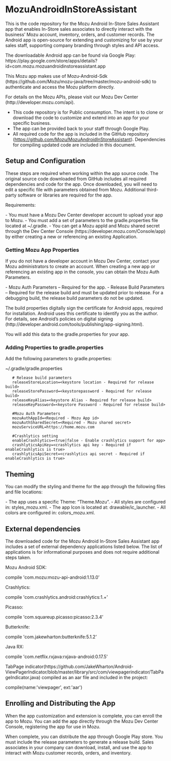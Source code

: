 <h1>MozuAndroidInStoreAssistant </h1>

<p>This is the code repository for the Mozu Android In-Store Sales Assistant app that enables In-Store sales associates to directly interact with the business’ Mozu account, inventory, orders, and customer records. The Android app is open-source for extending and customizing for use by your sales staff, supporting company branding through styles and API access.</p>
<p>The downloadable Android app can be found via Google Play: https://play.google.com/store/apps/details?id=com.mozu.mozuandroidinstoreassistant.app </p>
<p>This Mozu app makes use of Mozu-Android-Sdk (https://github.com/Mozu/mozu-java/tree/master/mozu-android-sdk) to authenticate and access the Mozu platform directly. </p>
<p>For details on the Mozu APIs, please visit our Mozu Dev Center (http://developer.mozu.com/api).</p>

- This code repository is for Public consumption. The intent is to clone or download the code to customize and extend into an app for your specific business.
- The app can be provided back to your staff through Google Play. 
- All required code for the app is included in the GitHub repository (https://github.com/Mozu/MozuAndroidInStoreAssistant). Dependencies for compiling updated code are included in this document.


<h2>Setup and Configuration</h2>

<p>These steps are required when working within the app source code. The original source code downloaded from GitHub includes all required dependencies and code for the app. Once downloaded, you will need to edit a specific file with parameters obtained from Mozu. Additional third-party software or libraries are required for the app.</p>
<p>Requirements:</p>
- You must have a Mozu Dev Center developer account to upload your app to Mozu.
- You must add a set of parameters to the gradle.properties file located at ~/.gradle.
- You can get a Mozu appId and Mozu shared secret through the Dev Center Console (https://developer.mozu.com/Console/app) by either creating a new or referencing an existing Application.

<h3>Getting Mozu App Properties</h3>
<p>If you do not have a developer account in Mozu Dev Center, contact your Mozu administrators to create an account. When creating a new app or referencing an existing app in the console, you can obtain the Mozu Auth Parameters. </p>
- Mozu Auth Parameters – Required for the app.
- Release Build Parameters – Required for the release build and must be updated prior to release. For a debugging build, the release build parameters do not be updated.
<p>The build properties digitally sign the certificate for Android apps, required for installation. Android uses this certificate to identify you as the author. For details, see Android’s policies on digital signing (http://developer.android.com/tools/publishing/app-signing.html).</p>
<p>You will add this data to the gradle.properties for your app. </p>

<h3>Adding Properties to gradle.properties</h3>
<p>Add the following parameters to gradle.properties:</p>
      ~/.gradle/gradle.properties
      
       # Release build parameters
       releaseStoreLocation=<keystore location - Required for release build>
       releaseStorePassword=<keystorepassword - Required for release build>
       releaseKeyAlias=<keystore Alias - Required for release build>
       releaseKeyPassword=<keystore Password - Required for release build>
      
       #Mozu Auth Parameters
       mozuAuthAppId=<Required - Mozu App id>
       mozuAuthSharedSecret=<Required - Mozu shared secret>
       mozuServiceURL=https://home.mozu.com
      
       #Crashlytics setting
       enableCrashlytics=<true|false - Enable crashlytics support for app>
       crashlyticsApiKey=<crashlytics api key - Required if enableCrashlytics is true>
       crashlyticsApiSecret=<crashlytics api secret - Required if enableCrashlytics is true>

<h2>Theming</h2>

<p>You can modify the styling and theme for the app through the following files and file locations:</p>
- The app uses a specific Theme: “Theme.Mozu”.
- All styles are configured in: styles_mozu.xml. 
- The app Icon is located at: drawable/ic_launcher.
- All colors are configured in: colors_mozu.xml.
      
<h2>External dependencies</h2>

<p>The downloaded code for the Mozu Android In-Store Sales Assistant app includes a set of external dependency applications listed below. The list of applications is for informational purposes and does not require additional steps taken.</p>
<p>Mozu Android SDK:</p>
      compile 'com.mozu:mozu-api-android:1.13.0’ 

<p>Crashlytics:</p>
      compile 'com.crashlytics.android:crashlytics:1.+’ 

<p>Picasso: </p>
      compile 'com.squareup.picasso:picasso:2.3.4’

<p>Butterknife:</p>
      compile 'com.jakewharton:butterknife:5.1.2’ 

<p>Java RX:</p>
      compile 'com.netflix.rxjava:rxjava-android:0.17.5'

<p>TabPage indicator(https://github.com/JakeWharton/Android-ViewPagerIndicator/blob/master/library/src/com/viewpagerindicator/TabPageIndicator.java) compiled as an aar file and included in the project:</p>
      compile(name:'viewpager', ext:'aar')

<h2>Enrolling and Distributing the App</h2>
<p>When the app customization and extension is complete, you can enroll the app to Mozu. You can add the app directly through the Mozu Dev Center Console, registering the app for use in Mozu. </p>
<p>When complete, you can distribute the app through Google Play store. You must include the release parameters to generate a release build. Sales associates in your company can download, install, and use the app to interact with Mozu customer records, orders, and inventory. </p>
